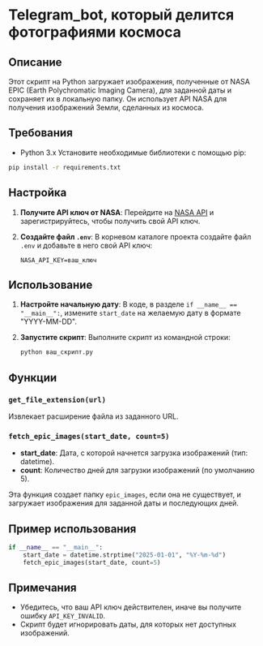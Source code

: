 # Telegram_bot, который делится фотографиями космоса

## Описание

Этот скрипт на Python загружает изображения, полученные от NASA EPIC (Earth Polychromatic Imaging Camera), для заданной даты и сохраняет их в локальную папку. Он использует API NASA для получения изображений Земли, сделанных из космоса.

## Требования

- Python 3.x
Установите необходимые библиотеки с помощью pip:

```bash
pip install -r requirements.txt
```

## Настройка

1. **Получите API ключ от NASA**: 
   Перейдите на [NASA API](https://api.nasa.gov) и зарегистрируйтесь, чтобы получить свой API ключ.

2. **Создайте файл `.env`**:
   В корневом каталоге проекта создайте файл `.env` и добавьте в него свой API ключ:

   ```plaintext
   NASA_API_KEY=ваш_ключ
   ```

## Использование

1. **Настройте начальную дату**:
   В коде, в разделе `if __name__ == "__main__":`, измените `start_date` на желаемую дату в формате "YYYY-MM-DD".

2. **Запустите скрипт**:
   Выполните скрипт из командной строки:

   ```bash
   python ваш_скрипт.py
   ```

## Функции

### `get_file_extension(url)`

Извлекает расширение файла из заданного URL.

### `fetch_epic_images(start_date, count=5)`

- **start_date**: Дата, с которой начнется загрузка изображений (тип: datetime).
- **count**: Количество дней для загрузки изображений (по умолчанию 5).

Эта функция создает папку `epic_images`, если она не существует, и загружает изображения для заданной даты и последующих дней.

## Пример использования

```python
if __name__ == "__main__":
    start_date = datetime.strptime("2025-01-01", "%Y-%m-%d")
    fetch_epic_images(start_date, count=5)
```

## Примечания

- Убедитесь, что ваш API ключ действителен, иначе вы получите ошибку `API_KEY_INVALID`.
- Скрипт будет игнорировать даты, для которых нет доступных изображений.
